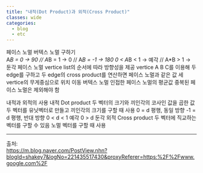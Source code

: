 ```yaml
---
title: "내적(Dot Product)과 외적(Cross Product)"
classes: wide
categories: 
  - blog
  - etc
---
```

   

페이스 노멀 버텍스 노멀 구하기	
A*B = 0 -> 90 // A*B = 1 -> 0 // A*B = -1 -> 180
0 < A*B < 1 -> 예각 // A*B > 1 -> 둔각
페이스 노멀
vertice list의 순서에 따라 방향성을 제공
vertice  A B C를 이용해 두 edge를 구하고 두 edge의 cross product를 연산하면 페이스 노멀과 같은 값
세 vertice의 무게중심으로 위치 이동
버텍스 노멀
인접한 페이스 노멀의 평균값
중복된 페이스 노멀은 제외해야 함

내적과 외적의 사용
내적 Dot product
두 벡터의 크기와 끼인각의 코사인 값을 곱한 값
두 벡터를 유닛벡터로 만들고 끼인각의 크기를 구할 때 사용
0 = d 평행, 동일 방향
-1 = d 평행, 반대 방향
0 < d < 1 예각
0 > d 둔각
외적 Cross product 
두 벡터에 직교하는 벡터를 구할 수 있음
노멀 벡터를 구할 때 사용

  
---  
출처:   
<https://m.blog.naver.com/PostView.nhn?blogId=shakey7&logNo=221435517430&proxyReferer=https:%2F%2Fwww.google.com%2F>  
